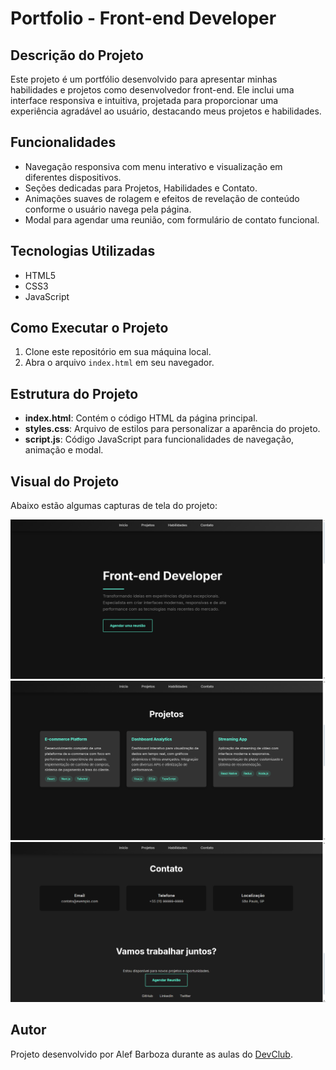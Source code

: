 
   <h1>Portfolio - Front-end Developer</h1>
    
   <h2>Descrição do Projeto</h2>
    <p>Este projeto é um portfólio desenvolvido para apresentar minhas habilidades e projetos como desenvolvedor front-end. Ele inclui uma interface responsiva e intuitiva, projetada para proporcionar uma experiência agradável ao usuário, destacando meus projetos e habilidades.</p>
    
   <h2>Funcionalidades</h2>
   <ul>
        <li>Navegação responsiva com menu interativo e visualização em diferentes dispositivos.</li>
        <li>Seções dedicadas para Projetos, Habilidades e Contato.</li>
        <li>Animações suaves de rolagem e efeitos de revelação de conteúdo conforme o usuário navega pela página.</li>
        <li>Modal para agendar uma reunião, com formulário de contato funcional.</li>
    </ul>
    
   <h2>Tecnologias Utilizadas</h2>
    <ul>
        <li>HTML5</li>
        <li>CSS3</li>
        <li>JavaScript</li>
    </ul>
  <h2>Como Executar o Projeto</h2>
  <ol>
        <li>Clone este repositório em sua máquina local.</li>
        <li>Abra o arquivo <code>index.html</code> em seu navegador.</li>
  </ol>
    

  <h2>Estrutura do Projeto</h2>
   <ul>
        <li><strong>index.html</strong>: Contém o código HTML da página principal.</li>
        <li><strong>styles.css</strong>: Arquivo de estilos para personalizar a aparência do projeto.</li>
        <li><strong>script.js</strong>: Código JavaScript para funcionalidades de navegação, animação e modal.</li>
    </ul>
    
  <h2>Visual do Projeto</h2>
   <p>Abaixo estão algumas capturas de tela do projeto:</p>
   <img src="https://github.com/Albu-barboza/Portifolio-de-Dev-Website/blob/main/assets/inicio.png?raw=true" alt="Imagem da Seção Hero" width="700">
   <img src="https://github.com/Albu-barboza/Portifolio-de-Dev-Website/blob/main/assets/projeto.png?raw=true" alt="Imagem da Seção Projetos" width="700">
   <img src="https://github.com/Albu-barboza/Portifolio-de-Dev-Website/blob/main/assets/contato.png?raw=true" alt="Imagem da Seção Contato" width="700">
        <h2>Autor</h2>
   <p>Projeto desenvolvido por Alef Barboza durante as aulas do <a href="https://rodolfomori.com.br/devclub/">DevClub</a>.</p>
